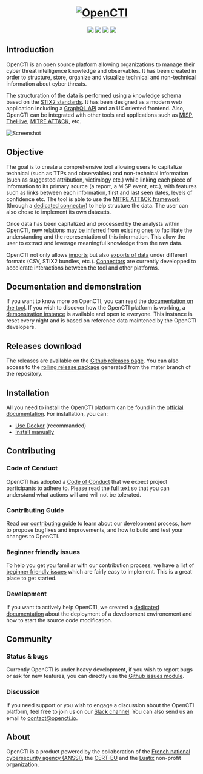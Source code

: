 <h1 align="center">
  <a href="https://www.opencti.io"><img src="https://opencti-platform.github.io/docs/assets/getting-started/logo.png" alt="OpenCTI"></a>
</h1>
<p align="center">
  <a href="https://www.opencti.io" alt="Website"><img src="https://img.shields.io/badge/website-opencti.io-blue.svg" /></a>
  <a href="https://circleci.com/gh/OpenCTI-Platform/opencti" alt="CICD"><img src="https://circleci.com/gh/OpenCTI-Platform/opencti.svg?style=shield" /></a>
  <a href="https://github.com/OpenCTI-Platform/opencti/releases/latest" alt="Releases"><img src="https://img.shields.io/github/release/OpenCTI-Platform/opencti.svg" /></a>
  <a href="https://slack.luatix.org" alt="Releases"><img src="https://slack.luatix.org/badge.svg" /></a>
</p>


## Introduction

OpenCTI is an open source platform allowing organizations to manage their cyber threat intelligence knowledge and observables. It has been created in order to structure, store, organize and visualize technical and non-technical information about cyber threats.

The structuration of the data is performed using a knowledge schema based on the [STIX2 standards](https://oasis-open.github.io/cti-documentation/). It has been designed as a modern web application including a [GraphQL API](https://graphql.org) and an UX oriented frontend. Also, OpenCTI can be integrated with other tools and applications such as [MISP](https://github.com/MISP/MISP), [TheHive](https://github.com/TheHive-Project/TheHive), [MITRE ATT&CK](https://github.com/mitre/cti), etc.

![Screenshot](https://opencti-platform.github.io/docs/assets/getting-started/screenshot.png "Screenshot")

## Objective

The goal is to create a comprehensive tool allowing users to capitalize technical (such as TTPs and observables) and non-technical information (such as suggested attribution, victimlogy etc.) while linking each piece of information to its primary source (a report, a MISP event, etc.), with features such as links between each information, first and last seen dates, levels of confidence etc. The tool is able to use the [MITRE ATT&CK framework](https://attack.mitre.org) (through a [dedicated connector](https://github.com/OpenCTI-Platform/connectors)) to help structure the data. The user can also chose to implement its own datasets.

Once data has been capitalized and processed by the analysts within OpenCTI, new relations [may be inferred](https://opencti-platform.github.io/docs/reference/inferences) from existing ones to facilitate the understanding and the representation of this information. This allow the user to extract and leverage meaningful knowledge from the raw data.

OpenCTI not only allows [imports](https://opencti-platform.github.io/docs/usage/import) but also [exports of data](https://opencti-platform.github.io/docs/usage/export) under different formats (CSV, STIX2 bundles, etc.). [Connectors](https://github.com/OpenCTI-Platform/connectors) are currently developped to accelerate interactions between the tool and other platforms.

## Documentation and demonstration

If you want to know more on OpenCTI, you can read the [documentation on the tool](https://opencti-platform.github.io/docs). If you wish to discover how the OpenCTI platform is working, a [demonstration instance](https://demo.opencti.io) is available and open to everyone. This instance is reset every night and is based on reference data maintened by the OpenCTI developers.

## Releases download

The releases are available on the [Github releases page](https://github.com/OpenCTI-Platform/opencti/releases). You can also access to the [rolling release package](https://releases.opencti.io) generated from the mater branch of the repository.

## Installation

All you need to install the OpenCTI platform can be found in the [official documentation](https://opencti-platform.github.io/docs). For installation, you can:

* [Use Docker](https://opencti-platform.github.io/docs/installation/docker) (recommanded)
* [Install manually](https://opencti-platform.github.io/docs/installation/manual) 

## Contributing

### Code of Conduct

OpenCTI has adopted a [Code of Conduct](CODE_OF_CONDUCT.md) that we expect project participants to adhere to. Please read the [full text](CODE_OF_CONDUCT.md) so that you can understand what actions will and will not be tolerated.

### Contributing Guide

Read our [contributing guide](CONTRIBUTING.md) to learn about our development process, how to propose bugfixes and improvements, and how to build and test your changes to OpenCTI.

### Beginner friendly issues

To help you get you familiar with our contribution process, we have a list of [beginner friendly issues](https://github.com/OpenCTI-Platform/opencti/labels/beginner%20friendly%20issue) which are fairly easy to implement. This is a great place to get started.

### Development

If you want to actively help OpenCTI, we created a [dedicated documentation](https://opencti-platform.github.io/docs/development/installation) about the deployment of a development environement and how to start the source code modification.

## Community

### Status & bugs

Currently OpenCTI is under heavy development, if you wish to report bugs or ask for new features, you can directly use the [Github issues module](https://github.com/OpenCTI-Platform/opencti/issues).

### Discussion

If you need support or you wish to engage a discussion about the OpenCTI platform, feel free to join us on our [Slack channel](https://slack.luatix.org). You can also send us an email to contact@opencti.io.

## About

OpenCTI is a product powered by the collaboration of the [French national cybersecurity agency (ANSSI)](https://ssi.gouv.fr), the [CERT-EU](https://cert.europa.eu) and the [Luatix](https://www.luatix.org) non-profit organization.
